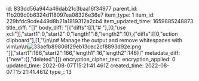 id: 833dd56a944a46dab21c3baa16f34977
parent_id: 11b209c0b6324d118097ea08326e36e7
item_type: 1
item_id: 229bfdc9cde449d8b21a1819312a2cb4
item_updated_time: 1659885248873
title_diff: "[]"
body_diff: "[{\"diffs\":[[1,\"# \"],[0,\"use xcli\"]],\"start1\":0,\"start2\":0,\"length1\":8,\"length2\":10},{\"diffs\":[[0,\"ection clipboard\"],[1,\"\\\n\\\n# Manage the output and remove whitespaces with vim\\\n\\\n![33aefb89806f29eb13cec2cf8893d92e.png](:/8682fcb1dd5c4fa6b3b87b49a7f7fb87)\"]],\"start1\":166,\"start2\":166,\"length1\":16,\"length2\":146}]"
metadata_diff: {"new":{},"deleted":[]}
encryption_cipher_text: 
encryption_applied: 0
updated_time: 2022-08-07T15:21:41.461Z
created_time: 2022-08-07T15:21:41.461Z
type_: 13